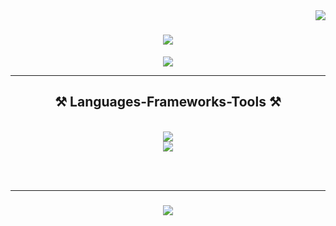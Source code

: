 <img align="right" src="https://visitor-badge.laobi.icu/badge?page_id=zmazz.zmazz" />

<h1 align="center">
    <img src="https://readme-typing-svg.herokuapp.com/?font=Righteous&size=35&center=true&vCenter=true&width=500&height=70&duration=4000&lines=Hi+There!+👋;+I'm+Ziad!;" />
</h1>


<div align="center"> 
  <a href="https://www.linkedin.com/in/ziadmazzawi/" target="_blank">
    <img src="https://img.shields.io/badge/LinkedIn-0077B5?style=for-the-badge&logo=linkedin&logoColor=white" target="_blank" />
  </a>
</div>

 <hr/>
 
<h2 align="center">⚒️ Languages-Frameworks-Tools ⚒️</h2>
<br/>
<div align="center">
    <img src="https://skillicons.dev/icons?i=python,tensorflow,pytorch,nodejs,c,cpp,java" /><br>
    <img src="https://skillicons.dev/icons?i=javascript,html,css,vscode,git,bash" />
</div>

<br/><br/>
<hr/>

<h3 align="center">
    <img src="https://readme-typing-svg.herokuapp.com/?font=Righteous&size=25&center=true&vCenter=true&width=500&height=70&duration=4000&lines=Thanks+for+visiting!+✌;+Feel+free+to+contact+me+for+your+projects!;">
</h3>

<br/>
